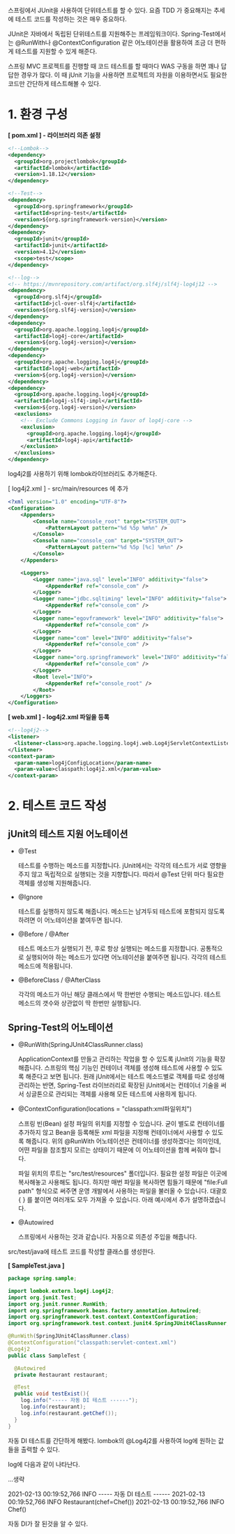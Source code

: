 스프링에서 JUnit을 사용하여 단위테스트를 할 수 있다. 요즘 TDD 가 중요해지는 추세에 테스트 코드를 작성하는 것은 매우 중요하다.

JUnit은 자바에서 독립된 단위테스트를 지원해주는 프레임워크이다. Spring-Test에서는 @RunWith나 @ContextConfiguration 같은 어노테이션을 활용하여 조금 더 편하게 테스트를 지원할 수 있게 해준다.

스프링 MVC 프로젝트를 진행할 때 코드 테스트를 할 때마다 WAS 구동을 하면 꽤나 답답한 경우가 많다. 이 때 jUnit 기능을 사용하면 프로젝트의 자원을 이용하면서도 필요한 코드만 간단하게 테스트해볼 수 있다.

# 1. 환경 구성

**[ pom.xml ]  - 라이브러리 의존 설정**

```xml
<!--Lombok-->
<dependency>
  <groupId>org.projectlombok</groupId>
  <artifactId>lombok</artifactId>
  <version>1.18.12</version>
</dependency>

<!--Test-->
<dependency>
  <groupId>org.springframework</groupId>
  <artifactId>spring-test</artifactId>
  <version>${org.springframework-version}</version>
</dependency>
<dependency>
  <groupId>junit</groupId>
  <artifactId>junit</artifactId>
  <version>4.12</version>
  <scope>test</scope>
</dependency>

<!--log-->
<!-- https://mvnrepository.com/artifact/org.slf4j/slf4j-log4j12 -->
<dependency>
  <groupId>org.slf4j</groupId>
  <artifactId>jcl-over-slf4j</artifactId>
  <version>${org.slf4j-version}</version>
</dependency>
<dependency>
  <groupId>org.apache.logging.log4j</groupId>
  <artifactId>log4j-core</artifactId>
  <version>${org.log4j-version}</version>
</dependency>
<dependency>
  <groupId>org.apache.logging.log4j</groupId>
  <artifactId>log4j-web</artifactId>
  <version>${org.log4j-version}</version>
</dependency>
<dependency>
  <groupId>org.apache.logging.log4j</groupId>
  <artifactId>log4j-slf4j-impl</artifactId>
  <version>${org.log4j-version}</version>
  <exclusions>
    <!-- Exclude Commons Logging in favor of log4j-core -->
    <exclusion>
      <groupId>org.apache.logging.log4j</groupId>
      <artifactId>log4j-api</artifactId>
    </exclusion>
  </exclusions>
</dependency>
```

log4j2를 사용하기 위해 lombok라이브러리도 추가해준다.

[ log4j2.xml ]  - src/main/resources 에 추가

```xml
<?xml version="1.0" encoding="UTF-8"?>
<Configuration>
    <Appenders>
        <Console name="console_root" target="SYSTEM_OUT">
            <PatternLayout pattern="%d %5p %m%n" />
        </Console>
        <Console name="console_com" target="SYSTEM_OUT">
            <PatternLayout pattern="%d %5p [%c] %m%n" />
        </Console>
    </Appenders>

    <Loggers>
        <Logger name="java.sql" level="INFO" additivity="false">
            <AppenderRef ref="console_com" />
        </Logger>
        <Logger name="jdbc.sqltiming" level="INFO" additivity="false">
            <AppenderRef ref="console_com" />
        </Logger>
        <Logger name="egovframework" level="INFO" additivity="false">
            <AppenderRef ref="console_com" />
        </Logger>
        <Logger name="com" level="INFO" additivity="false">
            <AppenderRef ref="console_com" />
        </Logger>
        <Logger name="org.springframework" level="INFO" additivity="false">
            <AppenderRef ref="console_com" />
        </Logger>
        <Root level="INFO">
            <AppenderRef ref="console_root" />
        </Root>
    </Loggers>
</Configuration>
```

**[ web.xml ]  - log4j2.xml 파일을 등록**

```xml
<!--log4j2-->
<listener>
  <listener-class>org.apache.logging.log4j.web.Log4jServletContextListener</listener-class>
</listener>
<context-param>
  <param-name>log4jConfigLocation</param-name>
  <param-value>classpath:log4j2.xml</param-value>
</context-param>
```

# 2. 테스트 코드 작성

## jUnit의 테스트 지원 어노테이션

- @Test

    테스트를 수행하는 메소드를 지정합니다. jUnit에서는 각각의 테스트가 서로 영향을 주지 않고 독립적으로 실행되는 것을 지향합니다. 따라서 @Test 단위 마다 필요한 객체를 생성해 지원해줍니다.

- @Ignore

    테스트를 실행하지 않도록 해줍니다. 메소드는 남겨두되 테스트에 포함되지 않도록 하려면 이 어노테이션을 붙여두면 됩니다.

- @Before / @After

    테스트 메소드가 실행되기 전, 후로 항상 실행되는 메소드를 지정합니다. 공통적으로 실행되어야 하는 메소드가 있다면 어노테이션을 붙여주면 됩니다. 각각의 테스트 메소드에 적용됩니다.

- @BeforeClass / @AfterClass

    각각의 메소드가 아닌 해당 클래스에서 딱 한번만 수행되는 메소드입니다. 테스트 메소드의 갯수와 상관없이 딱 한번만 실행됩니다.

## Spring-Test의 어노테이션

- @RunWith(SpringJUnit4ClassRunner.class)

    ApplicationContext를 만들고 관리하는 작업을 할 수 있도록 jUnit의 기능을 확장해줍니다. 스프링의 핵심 기능인 컨테이너 객체를 생성해 테스트에 사용할 수 있도록 해준다고 보면 됩니다. 원래 jUnit에서는 테스트 메소드별로 객체를 따로 생성해 관리하는 반면, Spring-Test 라이브러리로 확장된 jUnit에서는 컨테이너 기술을 써서 싱글톤으로 관리되는 객체를 사용해 모든 테스트에 사용하게 됩니다.

- @ContextConfiguration(locations = "classpath:xml파일위치")

    스프링 빈(Bean) 설정 파일의 위치를 지정할 수 있습니다. 굳이 별도로 컨테이너를 추가하지 않고 Bean을 등록해둔 xml 파일을 지정해 컨테이너에서 사용할 수 있도록 해줍니다. 위의 @RunWith 어노테이션은 컨테이너를 생성하겠다는 의미인데, 어떤 파일을 참조할지 모르는 상태이기 때문에 이 어노테이션을 함께 써줘야 합니다.

    파일 위치의 루트는 "src/test/resources" 폴더입니다. 필요한 설정 파일은 이곳에 복사해놓고 사용해도 됩니다. 하지만 매번 파일을 복사하면 힘들기 때문에 "file:Full path" 형식으로 써주면 운영 개발에서 사용하는 파일을 불러올 수 있습니다. 대괄호 { } 를 붙이면 여러개도 모두 가져올 수 있습니다. 아래 예시에서 추가 설명하겠습니다.

- @Autowired

    스프링에서 사용하는 것과 같습니다. 자동으로 의존성 주입을 해줍니다.

src/test/java에 테스트 코드를 작성할 클래스를 생성한다.

**[ SampleTest.java ]**

```java
package spring.sample;

import lombok.extern.log4j.Log4j2;
import org.junit.Test;
import org.junit.runner.RunWith;
import org.springframework.beans.factory.annotation.Autowired;
import org.springframework.test.context.ContextConfiguration;
import org.springframework.test.context.junit4.SpringJUnit4ClassRunner;

@RunWith(SpringJUnit4ClassRunner.class)
@ContextConfiguration("classpath:servlet-context.xml")
@Log4j2
public class SampleTest {

  @Autowired
  private Restaurant restaurant;

  @Test
  public void testExist(){
    log.info("----- 자동 DI 테스트 ------");
    log.info(restaurant);
    log.info(restaurant.getChef());
  }
}
```

자동 DI 테스트를 간단하게 해봤다. lombok의 @Log4j2를 사용하여 log에 원하는 값들을 출력할 수 있다. 

log에 다음과 같이 나타난다. 

...생략

2021-02-13 00:19:52,766  INFO ----- 자동 DI 테스트 ------
2021-02-13 00:19:52,766  INFO Restaurant(chef=Chef())
2021-02-13 00:19:52,766  INFO Chef()

자동 DI가 잘 된것을 알 수 있다.